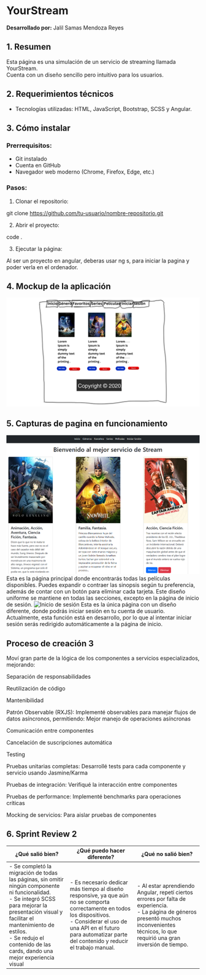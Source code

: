 # YourStream

**Desarrollado por:** Jalil Samas Mendoza Reyes

## 1. Resumen
Esta página es una simulación de un servicio de streaming llamada YourStream.  
Cuenta con un diseño sencillo pero intuitivo para los usuarios.

## 2. Requerimientos técnicos
- Tecnologías utilizadas: HTML, JavaScript, Bootstrap, SCSS y Angular.

## 3. Cómo instalar
### Prerrequisitos:
- Git instalado
- Cuenta en GitHub
- Navegador web moderno (Chrome, Firefox, Edge, etc.)

### Pasos:

1. Clonar el repositorio:

git clone https://github.com/tu-usuario/nombre-repositorio.git

2. Abrir el proyecto:

  code .

3. Ejecutar la página:

Al ser un proyecto en angular, deberas usar ng s, para iniciar la pagina y poder verla en el ordenador.

## 4. Mockup de la aplicación
<img src="Pagina/Imagenes/Mockup.png" width="600" alt="Mockup">

## 5. Capturas de pagina en funcionamiento

<img src="Pagina/Imagenes/Inicio.png" width="600" alt="Menu">
Esta es la página principal donde encontrarás todas las películas disponibles. 
Puedes expandir o contraer las sinopsis según tu preferencia, además de contar con un botón para eliminar cada tarjeta. 
Este diseño uniforme se mantiene en todas las secciones, excepto en la página de inicio de sesión.

<img src="Pagina/Imagenes/IniciarSesión.png" width="600" alt="Inicio de sesión">
Esta es la única página con un diseño diferente, donde podrás iniciar sesión en tu cuenta de usuario. 
Actualmente, esta función está en desarrollo, por lo que al intentar iniciar sesión serás redirigido automáticamente a la página de inicio.

## Proceso de creación 3
Moví gran parte de la lógica de los componentes a servicios especializados, mejorando:

Separación de responsabilidades

Reutilización de código

Mantenibilidad

Patrón Observable (RXJS): Implementé observables para manejar flujos de datos asíncronos, permitiendo:
Mejor manejo de operaciones asíncronas

Comunicación entre componentes

Cancelación de suscripciones automática

Testing

Pruebas unitarias completas: Desarrollé tests para cada componente y servicio usando Jasmine/Karma

Pruebas de integración: Verifiqué la interacción entre componentes

Pruebas de performance: Implementé benchmarks para operaciones críticas

Mocking de servicios: Para aislar pruebas de componentes

## 6. Sprint Review 2

| ¿Qué salió bien? | ¿Qué puedo hacer diferente? | ¿Qué no salió bien? |
|------------------|-----------------------------|---------------------|
| - Se completó la migración de todas las páginas, sin omitir ningún componente ni funcionalidad. <br> - Se integró SCSS para mejorar la presentación visual y facilitar el mantenimiento de estilos. <br> - Se redujo el contenido de las cards, dando una mejor experiencia visual | - Es necesario dedicar más tiempo al diseño responsive, ya que aún no se comporta correctamente en todos los dispositivos. <br> - Considerar el uso de una API en el futuro para automatizar parte del contenido y reducir el trabajo manual. <br> | - Al estar aprendiendo Angular, repetí ciertos errores por falta de experiencia. <br> - La página de géneros presentó muchos inconvenientes técnicos, lo que requirió una gran inversión de tiempo. |


